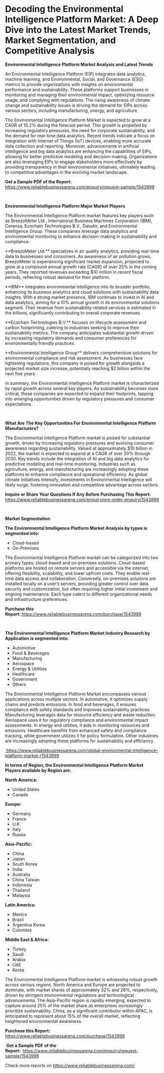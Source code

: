 <p><h1>Decoding the Environmental Intelligence Platform Market: A Deep Dive into the Latest Market Trends, Market Segmentation, and Competitive Analysis</h1></p><p><strong>Environmental Intelligence Platform Market Analysis and Latest Trends</strong></p>
<p><p>An Environmental Intelligence Platform (EIP) integrates data analytics, machine learning, and Environmental, Social, and Governance (ESG) metrics to provide organizations with insights on environmental performance and sustainability. These platforms support businesses in monitoring and managing their environmental impact, optimizing resource usage, and complying with regulations. The rising awareness of climate change and sustainability issues is driving the demand for EIPs across various sectors, including manufacturing, energy, and agriculture.</p><p>The Environmental Intelligence Platform Market is expected to grow at a CAGR of 10.2% during the forecast period. This growth is propelled by increasing regulatory pressures, the need for corporate sustainability, and the demand for real-time data analytics. Recent trends indicate a focus on integration with Internet of Things (IoT) devices, enabling more accurate data collection and reporting. Moreover, advancements in artificial intelligence and big data analytics are enhancing the capabilities of EIPs, allowing for better predictive modeling and decision-making. Organizations are also leveraging EIPs to engage stakeholders more effectively by providing transparency in their environmental initiatives, ultimately leading to competitive advantages in the evolving market landscape.</p></p>
<p><strong>Get a Sample PDF of the Report:&nbsp;</strong> <a href="https://www.reliablebusinessarena.com/enquiry/request-sample/1543999?utm_campaign=2939&utm_medium=2&utm_source=Github&utm_content=ia&utm_term=09032025&utm_id=environmental-intelligence-platform">https://www.reliablebusinessarena.com/enquiry/request-sample/1543999</a></p>
<p>&nbsp;</p>
<p><strong>Environmental Intelligence Platform Major Market Players</strong></p>
<p><p>The Environmental Intelligence Platform market features key players such as BreezoMeter Ltd., International Business Machines Corporation (IBM), Cerensa, Ecochain Technologies B.V., DataAir, and Environmental Intelligence Group. These companies leverage data analytics and environmental monitoring to enhance decision-making in sustainability and compliance.</p><p>**BreezoMeter Ltd.** specializes in air quality analytics, providing real-time data to businesses and consumers. As awareness of air pollution grows, BreezoMeter is experiencing significant market expansion, projected to grow at a compound annual growth rate (CAGR) of over 25% in the coming years. They reported revenues exceeding $10 million in recent fiscal periods, reflecting robust demand for their platform.</p><p>**IBM** integrates environmental intelligence into its broader portfolio, enhancing its business analytics and cloud solutions with sustainability data insights. With a strong market presence, IBM continues to invest in AI and data analytics, aiming for a 10% annual growth in its environmental solutions segment. Their revenue from sustainability-related services is estimated in the billions, significantly contributing to overall corporate revenues.</p><p>**Ecochain Technologies B.V.** focuses on lifecycle assessment and carbon footprinting, catering to industries seeking to improve their sustainability metrics. The company anticipates substantial growth driven by increasing regulatory demands and consumer preferences for environmentally friendly practices.</p><p>**Environmental Intelligence Group** delivers comprehensive solutions for environmental compliance and risk assessment. As businesses face tightening regulations, this company is poised for growth alongside a projected market size increase, potentially reaching $2 billion within the next five years.</p><p>In summary, the Environmental Intelligence Platform market is characterized by rapid growth across several key players. As sustainability becomes more critical, these companies are expected to expand their footprints, tapping into emerging opportunities driven by regulatory pressures and consumer expectations.</p></p>
<p>&nbsp;</p>
<p><strong>What Are The Key Opportunities For Environmental Intelligence Platform Manufacturers?</strong></p>
<p><p>The Environmental Intelligence Platform market is poised for substantial growth, driven by increasing regulatory pressures and evolving consumer awareness regarding sustainability. Valued at approximately $10 billion in 2022, the market is expected to expand at a CAGR of over 20% through 2030. Key trends include the integration of AI and big data analytics for predictive modeling and real-time monitoring. Industries such as agriculture, energy, and manufacturing are increasingly adopting these platforms to enhance compliance and operational efficiency. As global climate initiatives intensify, investments in Environmental Intelligence will likely surge, fostering innovation and competitive advantage across sectors.</p></p>
<p><strong>Inquire or Share Your Questions If Any Before Purchasing This Report:</strong> <a href="https://www.reliablebusinessarena.com/enquiry/pre-order-enquiry/1543999?utm_campaign=2939&utm_medium=2&utm_source=Github&utm_content=ia&utm_term=09032025&utm_id=environmental-intelligence-platform">https://www.reliablebusinessarena.com/enquiry/pre-order-enquiry/1543999</a></p>
<p>&nbsp;</p>
<p><strong>Market Segmentation</strong></p>
<p><strong>The Environmental Intelligence Platform Market Analysis by types is segmented into:</strong></p>
<p><ul><li>Cloud-based</li><li>On-Premises</li></ul></p>
<p><p>The Environmental Intelligence Platform market can be categorized into two primary types: cloud-based and on-premises solutions. Cloud-based platforms are hosted on remote servers and accessible via the internet, offering flexibility, scalability, and lower upfront costs. They enable real-time data access and collaboration. Conversely, on-premises solutions are installed locally on a user’s servers, providing greater control over data security and customization, but often requiring higher initial investment and ongoing maintenance. Each type caters to different organizational needs and infrastructure preferences.</p></p>
<p><strong>Purchase this Report:&nbsp;</strong><a href="https://www.reliablebusinessarena.com/purchase/1543999?utm_campaign=2939&utm_medium=2&utm_source=Github&utm_content=ia&utm_term=09032025&utm_id=environmental-intelligence-platform">https://www.reliablebusinessarena.com/purchase/1543999</a></p>
<p>&nbsp;</p>
<p><strong>The Environmental Intelligence Platform Market Industry Research by Application is segmented into:</strong></p>
<p><ul><li>Automotive</li><li>Food & Beverages</li><li>Manufacturing</li><li>Aerospace</li><li>Energy & Utilities</li><li>Healthcare</li><li>Government</li><li>Others</li></ul></p>
<p><p>The Environmental Intelligence Platform Market encompasses various applications across multiple sectors. In automotive, it optimizes supply chains and predicts emissions. In food and beverages, it ensures compliance with safety standards and improves sustainability practices. Manufacturing leverages data for resource efficiency and waste reduction. Aerospace uses it for regulatory compliance and environmental impact assessments. In energy and utilities, it aids in monitoring resources and emissions. Healthcare benefits from enhanced safety and compliance tracking, while government utilizes it for policy formulation. Other industries are increasingly adopting these platforms for sustainability and efficiency.</p></p>
<p><a href="https://www.reliablebusinessarena.com/global-environmental-intelligence-platform-market-r1543999?utm_campaign=2939&utm_medium=2&utm_source=Github&utm_content=ia&utm_term=09032025&utm_id=environmental-intelligence-platform">&nbsp;https://www.reliablebusinessarena.com/global-environmental-intelligence-platform-market-r1543999</a></p>
<p><strong>In terms of Region, the Environmental Intelligence Platform Market Players available by Region are:</strong></p>
<p>
    <p> <strong> North America: </strong>
        <ul>
            <li>United States</li>
            <li>Canada</li>
        </ul>
        </p> 
    <p> <strong> Europe: </strong>
        <ul>
            <li>Germany</li>
            <li>France</li>
            <li>U.K.</li>
            <li>Italy</li>
            <li>Russia</li>
        </ul>
        </p> 
    <p> <strong> Asia-Pacific: </strong>
        <ul>
            <li>China</li>
            <li>Japan</li>
            <li>South Korea</li>
            <li>India</li>
            <li>Australia</li>
            <li>China Taiwan</li>
            <li>Indonesia</li>
            <li>Thailand</li>
            <li>Malaysia</li>
        </ul>
        </p> 
    <p> <strong> Latin America: </strong>
        <ul>
            <li>Mexico</li>
            <li>Brazil</li>
            <li>Argentina Korea</li>
            <li>Colombia</li>
        </ul>
        </p> 
    <p> <strong> Middle East & Africa: </strong>
        <ul>
            <li>Turkey</li>
            <li>Saudi</li>
            <li>Arabia</li>
            <li>UAE</li>
            <li>Korea</li>
        </ul>
    </p>
    </p>
<p><p>The Environmental Intelligence Platform market is witnessing robust growth across various regions. North America and Europe are projected to dominate, with market shares of approximately 32% and 28%, respectively, driven by stringent environmental regulations and technological advancements. The Asia-Pacific region is rapidly emerging, expected to capture around 25% of the market share as enterprises increasingly prioritize sustainability. China, as a significant contributor within APAC, is anticipated to represent about 15% of the overall market, reflecting heightened environmental awareness.</p></p>
<p><strong>Purchase this Report: </strong><a href="https://www.reliablebusinessarena.com/purchase/1543999?utm_campaign=2939&utm_medium=2&utm_source=Github&utm_content=ia&utm_term=09032025&utm_id=environmental-intelligence-platform">https://www.reliablebusinessarena.com/purchase/1543999</a></p>
<p>&nbsp;<strong>Get a Sample PDF of the Report:&nbsp;&nbsp;</strong><a href="https://www.reliablebusinessarena.com/enquiry/request-sample/1543999?utm_campaign=2939&utm_medium=2&utm_source=Github&utm_content=ia&utm_term=09032025&utm_id=environmental-intelligence-platform">https://www.reliablebusinessarena.com/enquiry/request-sample/1543999</a></p>
<p><strong></strong></p>
<p>Check more reports on <a href="https://www.reliablebusinessarena.com/?utm_campaign=2939&utm_medium=2&utm_source=Github&utm_content=ia&utm_term=09032025&utm_id=environmental-intelligence-platform">https://www.reliablebusinessarena.com/</a></p>